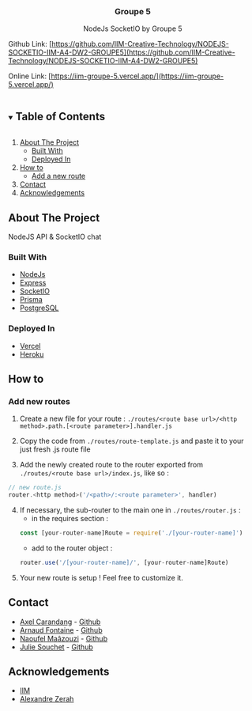<br />
<p align="center">
  <h3 align="center">Groupe 5</h3>
  <p align="center">
   NodeJs SocketIO by Groupe 5<br />
  </p>
</p>

Github Link: [https://github.com/IIM-Creative-Technology/NODEJS-SOCKETIO-IIM-A4-DW2-GROUPE5](https://github.com/IIM-Creative-Technology/NODEJS-SOCKETIO-IIM-A4-DW2-GROUPE5)

Online Link: [https://iim-groupe-5.vercel.app/](https://iim-groupe-5.vercel.app/)

<!-- TABLE OF CONTENTS -->
<details open="open">
  <summary><h2 style="display: inline-block">Table of Contents</h2></summary>
  <ol>
    <li>
      <a href="#about-the-project">About The Project</a>
      <ul>
        <li><a href="#built-with">Built With</a></li>
        <li><a href="#deployed-in">Deployed In</a></li>
      </ul>
    </li>
    <li>
      <a href="#how-to">How to</a>
      <ul>
        <li><a href="#built-with">Add a new route</a></li>
      </ul>
    </li>
    <li>
      <a href="#contact">Contact</a>
    </li>
    <li>
      <a href="#acknowledgements">Acknowledgements</a>
    </li>
  </ol>
</details>



<!-- ABOUT THE PROJECT -->
## About The Project

NodeJS API & SocketIO chat


### Built With

* [NodeJs](https://nodejs.org/)
* [Express](https://expressjs.com/)
* [SocketIO](https://socket.io/)
* [Prisma](https://www.prisma.io/)
* [PostgreSQL](https://www.postgresql.org/)

### Deployed In
* [Vercel](https://vercel.com/)
* [Heroku](https://heroku.com/)



<!-- ABOUT THE PROJECT -->
## How to

### Add new routes

1. Create a new file for your route : `./routes/<route base url>/<http method>.path.[<route parameter>].handler.js`

2. Copy the code from `./routes/route-template.js` and paste it to your just fresh .js route file

3. Add the newly created route to the router exported from `./routes/<route base url>/index.js`, like so :
```js
// new route.js
router.<http method>('/<path>/:<route parameter>', handler)
```

4. If necessary,  the sub-router to the main one in `./routes/router.js` :
    - in the requires section : 
    ```js
    const [your-router-name]Route = require('./[your-router-name]')
    ``` 
    - add to the router object :
    ```js
    router.use('/[your-router-name]/', [your-router-name]Route)
    ```
5. Your new route is setup ! Feel free to customize it.




<!-- CONTACT -->
## Contact
* [Axel Carandang](https://www.linkedin.com/in/axelcarandang/) - [Github](https://github.com/azor40k)
* [Arnaud Fontaine](https://www.linkedin.com/in/arnaud-fontaine-883433160/) - [Github](https://github.com/a-fontaine)
* [Naoufel Maâzouzi](https://www.linkedin.com/in/naoufel-ma%C3%A2zouzi-b86014187/) - [Github](https://github.com/NaoufelMaazouzi)
* [Julie Souchet](https://www.linkedin.com/in/julie-souchet-33baa81b2/) - [Github](https://github.com/SouchetJulie)

<!-- ACKNOWLEDGEMENTS -->
## Acknowledgements
* [IIM](https://www.iim.fr/)
* [Alexandre Zerah](https://www.linkedin.com/in/alexzerah/)
